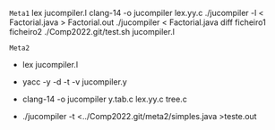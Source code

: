 `Meta1`
lex jucompiler.l
clang-14 -o jucompiler lex.yy.c
./jucompiler -l < Factorial.java > Factorial.out
./jucompiler < Factorial.java
diff ficheiro1 ficheiro2
./Comp2022.git/test.sh jucompiler.l

`Meta2`

- lex jucompiler.l
- yacc -y -d -t -v jucompiler.y
- clang-14 -o jucompiler y.tab.c lex.yy.c tree.c

- ./jucompiler -t <../Comp2022.git/meta2/simples.java >teste.out
